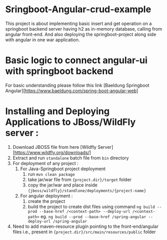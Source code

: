 Sringboot-Angular-crud-example
===============================
This project is about implementing basic insert and get operation on a springboot backend server having h2 as in-memory database, calling from angular front-end.
And also deploying the springboot-project along side with angular in one war application. 

# Basic logic to connect angular-ui with springboot backend
For basic understanding please follow this link [Baeldung Springboot Angular][https://www.baeldung.com/spring-boot-angular-web]

# Installing and Deploying Applications to JBoss/WildFly server : 
1. Download JBOSS file from here [Wildfly Server][https://www.wildfly.org/downloads/]
1. Extract and run `standalone` batch file from `bin` directory
1. For deployment of any project :
    1. For Java-Springboot project deployment
        1. run `mvn clean package`
        1. take jar/war file from `{project.dir}/target` folder
        1. copy the jar/war and place inside `{jboss/wildfly}/standlone/deployments/{project-name}`
    1. For angular deployment : 
        1. create the project 
        1. build the project to create dist files using command `ng build --prod --base-href /<context-path> --deploy-url /<context-path>` eg. `ng build --prod --base-href /spring-angular --deploy-url /spring-angular`
1. Need to add maven-resource plugin pointing to the front-end/angular files i.e., present in `{project.dir}/src/main/resources/public` folder       
 
